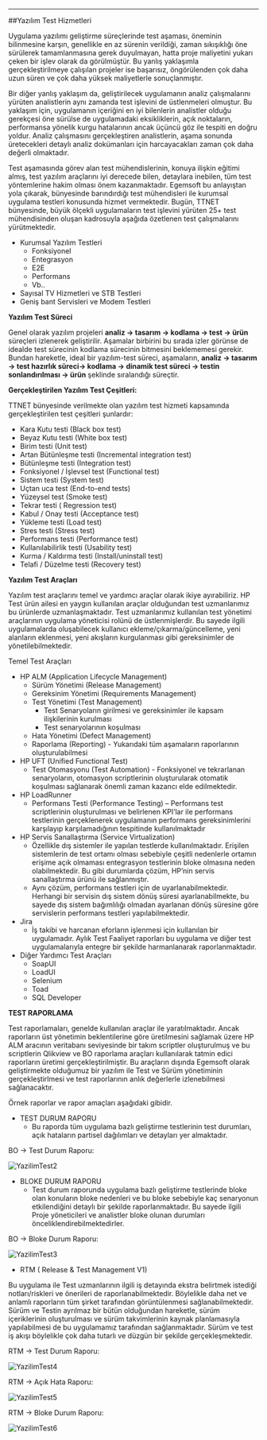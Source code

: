 - - -
##Yazılım Test Hizmetleri

Uygulama yazılımı geliştirme süreçlerinde test aşaması, öneminin bilinmesine karşın, genellikle en az sürenin verildiği, zaman sıkışıklığı öne sürülerek tamamlanmasına gerek duyulmayan, hatta proje maliyetini yukarı çeken bir işlev olarak da görülmüştür. Bu yanlış yaklaşımla gerçekleştirilmeye çalışılan projeler ise başarısız, öngörülenden çok daha uzun süren ve çok daha yüksek maliyetlerle sonuçlanmıştır.

Bir diğer yanlış yaklaşım da, geliştirilecek uygulamanın analiz çalışmalarını yürüten analistlerin aynı zamanda test işlevini de üstlenmeleri olmuştur. Bu yaklaşım için, uygulamanın içeriğini en iyi bilenlerin analistler olduğu gerekçesi öne sürülse de uygulamadaki eksikliklerin, açık noktaların, performansa yönelik kurgu hatalarının ancak üçüncü göz ile tespiti en doğru yoldur. Analiz çalışmasını gerçekleştiren analistlerin, aşama sonunda üretecekleri detaylı analiz dokümanları için harcayacakları zaman çok daha değerli olmaktadır.

Test aşamasında görev alan test mühendislerinin, konuya ilişkin eğitimi almış, test yazılım araçlarını iyi derecede bilen, detaylara inebilen, tüm test yöntemlerine hakim olması önem kazanmaktadır.
Egemsoft bu anlayıştan yola çıkarak, bünyesinde barındırdığı test mühendisleri ile kurumsal uygulama testleri konusunda hizmet vermektedir. Bugün, TTNET bünyesinde, büyük ölçekli uygulamaların test işlevini yürüten 25+ test mühendisinden oluşan kadrosuyla aşağıda özetlenen test çalışmalarını yürütmektedir.

- Kurumsal Yazılım Testleri
	- Fonksiyonel
	- Entegrasyon
	- E2E
	- Performans
	- Vb..
- Sayısal TV Hizmetleri ve STB Testleri
- Geniş bant Servisleri ve Modem Testleri

**Yazılım Test Süreci**

Genel olarak yazılım projeleri **analiz -> tasarım -> kodlama -> test -> ürün** süreçleri izlenerek geliştirilir. Aşamalar birbirini bu sırada izler görünse de idealde test sürecinin kodlama sürecinin bitmesini beklememesi gerekir. Bundan hareketle, ideal bir yazılım-test süreci, aşamaların,  **analiz -> tasarım -> test hazırlık süreci-> kodlama -> dinamik test süreci -> testin sonlandırılması -> ürün** şeklinde sıralandığı süreçtir. 


**Gerçekleştirilen Yazılım Test Çeşitleri:**  

TTNET bünyesinde verilmekte olan yazılım test hizmeti kapsamında gerçekleştirilen test çeşitleri şunlardır:

- Kara Kutu testi (Black box test)
- Beyaz Kutu testi (White box test)
- Birim testi (Unit test)
- Artan Bütünleşme testi (Incremental integration test)
- Bütünleşme testi (Integration test)
- Fonksiyonel / İşlevsel test (Functional test)
- Sistem testi (System test)
- Uçtan uca test (End-to-end tests)
- Yüzeysel test (Smoke test)
- Tekrar testi ( Regression test)
- Kabul / Onay testi (Acceptance test)
- Yükleme testi (Load test)
- Stres testi (Stress test)
- Performans testi (Performance test)
- Kullanılabilirlik testi (Usability test)
- Kurma / Kaldırma testi (Install/uninstall test)
- Telafi / Düzelme testi (Recovery test)

**Yazılım Test Araçları**

Yazılım test araçlarını temel ve yardımcı araçlar olarak ikiye ayırabiliriz. HP Test ürün ailesi en yaygın kullanılan araçlar olduğundan test uzmanlarımız bu ürünlerde uzmanlaşmaktadır. Test uzmanlarımız kullanılan test yönetimi araçlarının uygulama yöneticisi rolünü de üstlenmişlerdir. Bu sayede ilgili uygulamalarda oluşabilecek kullanıcı ekleme/çıkarma/güncelleme, yeni alanların eklenmesi, yeni akışların kurgulanması gibi gereksinimler de yönetilebilmektedir.


Temel Test Araçları

- HP ALM (Application Lifecycle Management)  
	- Sürüm Yönetimi (Release Management)
	- Gereksinim Yönetimi (Requirements Management) 
	- Test Yönetimi (Test Management)
		- Test Senaryoların girilmesi ve gereksinimler ile kapsam ilişkilerinin kurulması
		- Test senaryolarının koşulması
	- Hata Yönetimi (Defect Management) 
	- Raporlama (Reporting) - Yukarıdaki tüm aşamaların raporlarının oluşturulabilmesi 
- HP UFT (Unified Functional Test)
	- Test Otomasyonu (Test Automation) - Fonksiyonel ve tekrarlanan senaryoların, otomasyon scriptlerinin oluşturularak otomatik koşulması sağlanarak önemli zaman kazancı elde edilmektedir.
- HP LoadRunner 
	- Performans Testi (Performance Testing) – Performans test scriptlerinin oluşturulması ve belirlenen KPI’lar ile performans testlerinin gerçeklenerek uygulamanın performans gereksinimlerini karşılayıp karşılamadığının tespitinde kullanılmaktadır
 
- HP Servis Sanallaştırma (Service Virtualization) 
	- Özellikle dış sistemler ile yapılan testlerde kullanılmaktadır. Erişilen sistemlerin de test ortamı olması sebebiyle çeşitli nedenlerle ortamın erişime açık olmaması entegrasyon testlerinin bloke olmasına neden olabilmektedir. Bu gibi durumlarda çözüm, HP’nin servis sanallaştırma ürünü ile sağlanmıştır. 
	- Aynı çözüm, performans testleri için de uyarlanabilmektedir. Herhangi bir servisin dış sistem dönüş süresi ayarlanabilmekte, bu sayede dış sistem bağımlılığı olmadan ayarlanan dönüş süresine göre servislerin performans testleri yapılabilmektedir.
- Jira
	- İş takibi ve harcanan eforların işlenmesi için kullanılan bir uygulamadır. Aylık Test Faaliyet raporları bu uygulama ve diğer test uygulamalarıyla entegre bir şekilde harmanlanarak raporlanmaktadır. 
- Diğer Yardımcı Test Araçları
	- SoapUI
	- LoadUI
	- Selenium
	- Toad 
	- SQL Developer


**TEST RAPORLAMA**

Test raporlamaları, genelde kullanılan araçlar ile yaratılmaktadır. Ancak raporların üst yönetimin beklentilerine göre üretilmesini sağlamak üzere HP ALM aracının veritabanı seviyesinde bir takım scriptler oluşturulmuş ve bu scriptlerin Qlikview ve BO raporlama araçları kullanılarak tatmin edici raporların üretimi gerçekleştirilmiştir.
Bu araçların dışında Egemsoft olarak geliştirmekte olduğumuz bir yazılım ile Test ve Sürüm yönetiminin gerçekleştirlmesi ve test raporlarının anlık değerlerle izlenebilmesi sağlanacaktır. 

Örnek raporlar ve rapor amaçları aşağıdaki gibidir.

- TEST DURUM RAPORU
	- Bu raporda tüm uygulama bazlı geliştirme testlerinin test durumları, açık hataların partisel dağılımları ve detayları yer almaktadır. 

BO -> Test Durum Raporu:

![YazilimTest2](/static/uploads/page/tr/YazilimTest2.png)

- BLOKE DURUM RAPORU
	- Test durum raporunda uygulama bazlı geliştirme testlerinde bloke olan konuların bloke nedenleri ve bu bloke sebebiyle kaç senaryonun etkilendiğini detaylı bir şekilde raporlanmaktadır. Bu sayede ilgili Proje yöneticileri ve analistler bloke olunan durumları önceliklendirebilmektedirler.  

BO -> Bloke Durum Raporu:

![YazilimTest3](/static/uploads/page/tr/YazilimTest3.png)
 
- RTM ( Release & Test Management V1)  

Bu uygulama ile Test uzmanlarının ilgili iş detayında ekstra belirtmek istediği notları/riskleri ve önerileri de raporlanabilmektedir. Böylelikle daha net ve anlamlı raporların tüm şirket tarafından görüntülenmesi sağlanabilmektedir. 
Sürüm ve Testin ayrılmaz bir bütün olduğundan hareketle, sürüm içeriklerinin oluşturulması ve sürüm takvimlerinin kaynak planlamasıyla yapılabilmesi de bu uygulamamız tarafından sağlanmaktadır. Sürüm ve test iş akışı böylelikle çok daha tutarlı ve düzgün bir şekilde gerçekleşmektedir.

RTM -> Test Durum Raporu:

![YazilimTest4](/static/uploads/page/tr/YazilimTest4.png)

RTM -> Açık Hata Raporu:

![YazilimTest5](/static/uploads/page/tr/YazilimTest5.png)

RTM -> Bloke Durum Raporu:

![YazilimTest6](/static/uploads/page/tr/YazilimTest6.png)
